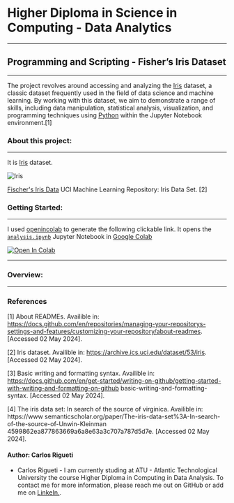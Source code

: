 # Higher Diploma in Science in Computing - Data Analytics
***
## Programming and Scripting - Fisher’s Iris Dataset
***
The project revolves around accessing and analyzing the [Iris](https://github.com/CarlosRigueti/pands-project/blob/main/iris.csv) dataset, a classic dataset frequently used in the field of data science and machine learning. By working with this dataset, we aim to demonstrate a range of skills, including data manipulation, statistical analysis, visualization, and programming techniques using [Python](https://www.python.org/) within the Jupyter Notebook environment.[1]

### About this project:
***

It is [Iris](https://github.com/CarlosRigueti/pands-project/blob/main/iris.csv) dataset.

![Iris](https://github.com/CarlosRigueti/pands-project/assets/159485788/e79c61f7-7b01-4dec-aa58-662734067af9)

[Fischer's Iris Data](https://archive.ics.uci.edu/dataset/53/iris) UCI Machine Learning Repository: Iris Data Set. [2]


### Getting Started:
***

I used [openincolab](https://openincolab.com/) to generate the following clickable link. It opens the [`analysis.ipynb`](https://github.com/CarlosRigueti/pands-project/blob/main/analysis.ipynb) 
</a> Jupyter Notebook in [Google Colab](https://colab.research.google.com/)


<a target="_blank" href="https://colab.research.google.com/github/CarlosRigueti/pands-project">
  <img src="https://colab.research.google.com/assets/colab-badge.svg" alt="Open In Colab"/>
</a>


***
### Overview: 
***


### References
[1] About READMEs. Availible in: https://docs.github.com/en/repositories/managing-your-repositorys-settings-and-features/customizing-your-repository/about-readmes. [Accessed 02 May 2024].

[2] Iris dataset. Availible in: https://archive.ics.uci.edu/dataset/53/iris. [Accessed 02 May 2024].

[3] Basic writing and formatting syntax. Availible in: https://docs.github.com/en/get-started/writing-on-github/getting-started-with-writing-and-formatting-on-github basic-writing-and-formatting-syntax. [Accessed 02 May 2024].

[4] The iris data set: In search of the source of virginica. Availible in: https://www semanticscholar.org/paper/The-iris-data-set%3A-In-search-of-the-source-of-Unwin-Kleinman 4599862ea877863669a6a8e63a3c707a787d5d7e. [Accessed 02 May 2024].


#### Author: Carlos Rigueti

* Carlos Rigueti - I am currently studing at ATU - Atlantic Technological University the course Higher Diploma in Computing in Data Analysis. To contact me for more information, please reach me out on GitHub or add me on [LinkeIn.](https://www.linkedin.com/in/carlos-rigueti-b6323926/).